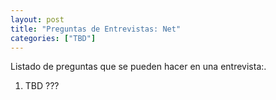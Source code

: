 ```yaml
---
layout: post
title: "Preguntas de Entrevistas: Net"
categories: ["TBD"]
---
```


Listado de preguntas que se pueden hacer en una entrevista:<!--more-->.

1. TBD ???
<!-- 
# Angular/JS Questions
## Javascript
### Easy (Junior)
This questions go from easy to more technical and hard.
⭐ What is the difference between == and === in JS and what are truthy and falsy values in JS 
A) What is a truthy/falsy value difference when using typeof and instanceof
⭐ Can you mention what primitive types JS haves? A) What is the difference for using lower case string compared to upper case String?
⭐ What is asyncronous and syncronous programming
Medium (Intermediate 2, 3 , 4)
⭐ How is async/sync programming related to the event loop and call stack in JS
⭐ what ways we have to do async programming?
A) What are Promises in JavaScript?
B) Can you explain your experience with chainable promises and concurrent promises? , async-await, promises
c) async await experience and error handling? try-catch, catch()
d) other ways you had used to handle async programming? callbacks, reactive, rxjs
### Hard (Senior)
⭐ How the keyword this works in JS?
⭐ What is an execution context in JS 
A) Global execution context 
B) Function execution context 
C) what is initialized on an execution context both global vs function 
D) how is the an execution context related to hoiusting in JS? 
E) how it’s implicit binding of a function when invoked? 
F) what is explicit binding (bind, call, apply) and how it affects the “this” keyword 
G) What is the difference between an arrow function and a regular function? 
H) 
⭐ What is a closure? How prototypal inheritance works  - Un closure en JavaScript es una función que recuerda el entorno en el que fue creada, lo que le permite acceder y manipular variables fuera de su ámbito habitual incluso después de que la función que lo creó haya finalizado su ejecución.
A) How it works on typewrappers like String? 
B) can you change the implementation of a function like toString?
NOTE: Add algorithms questions inside of this section also performance specific?
### Design patterns and good practices
⭐ Can you mention some design patterns you had implemented (not angular in built but your own implementation)
⭐ what are SOLID principles can you mention at least a couple of examples and how you had applied this?
⭐ Good and bad practices you had implemented or corrected (DRY for example, boolean trap, magic numbers etc.)
### Multiparadigm
⭐ What is JS Functional programming? A) Higher Order Functions B) Pure Functions C) Function Composition D)  Immutability
⭐ What is JavaScript Object Oriented Programming A) classes B) inheritance C)  abstraction D) what the keyword super does in a class?
NOTE: Maybe add reactive programming or ask a question related to this in fucntional programming related to RxJS?
Typescript
can you describe what is typescript?
⭐ What are the five key data structures? Array functions?
A) Array, Objects, Map, Set, Symbols
⭐ what are interfaces?
⭐ What is the difference between a type and an interface in TypeScript
⭐ Is static typing faster than dynamic typing
⭐ What is the difference between “Unknown,” “Any” and “Never” in TypeScript? not use any it’s a bad practice, there can be a way where this is necessary.
Angular
What is two way binding and what is one way binding?
⭐ Can you describe the keyparts of a component definition in angular?
⭐ Can you mention some life cycle hooks in an Angular component?
Do you know how standalone component works?
Do you know how pipes work? A) Some examples B) Do you know how to create a custom pipe?
⭐ async pipe usage
⭐ What features of angular router do you have experience with? (interceptros, route guards, lazy loading, template router-link, dinamic route redirection from components)
⭐ Difference between a structural and an attribute directive A) do you know how custom directives work? what are the key things you need to set up a custom directive? B) Are custom directives attribute or structural directives?
⭐ what ways we have in angular to share data between components?
⭐ Do you know how to create a singleton service? (provideIn: 'root' )
Had you impelemented an style guide before? A) John papa or Airbnb style guide describe B) if yes how did you implemented?
⭐ can you tell me what is RXJS? A) What is an observable B) What is the difference between a subscription and an observable? C) What are RxJS Operators? — what is the difference between switchMap and mergeMap
    switchMap:
        Supongamos que estás construyendo un formulario de búsqueda en tiempo real en una aplicación web. Quieres realizar una nueva búsqueda cada vez que el usuario ingresa un nuevo término de búsqueda, pero solo te interesa mostrar los resultados de la búsqueda más reciente.
        En este caso, podrías usar switchMap para cancelar la búsqueda anterior y realizar una nueva búsqueda cada vez que se ingresa un nuevo término de búsqueda.

    mergeMap:
        Imagina que estás desarrollando una aplicación de chat donde los mensajes de diferentes usuarios llegan en tiempo real. Quieres mostrar todos los mensajes en tiempo real en la pantalla, independientemente del orden en que lleguen.
        Aquí, podrías usar mergeMap para manejar los mensajes entrantes de varios usuarios concurrentemente y mostrarlos en la pantalla en el orden en que llegan, sin importar cuál llegue primero.


 D) Can you mention a few operators you had used? C) what is a subject? Objeto que permite emitir valores D) what is a behavior subject? un sibject que guarda el último valor E) unsubscribe on ngOnDestroy
do you know how to create state management in an app? — State management using services with RXJS — NgRx for state management how it works and how you had implemented this? — What is an effect in NgRx
⭐ Some good practices that you can recommend me when working with modules? (Angular apps)
⭐  Performance techniques that you know in angular? — OnPush strategy on components — Lazy loading — threeshaking by implementing “provideIn: root” in @Injectable for singleton service (Angular por referencias elimina aquelllo que no se está usando) — Although the architecutre and strucutre of your project doesn’t help for perfomance it adds scalability and productivity to the formula
What is a circular dependency anti pattern?
How Dependency Injection works in angular
⭐ Unit testing in Angular A) what is your opinion in unit testing in Front end in general? B) What kind of unit test are you covering in your last project? C) What is anguilar test bed and how to set up? D( experience using jasmine/karma or jest
CSS and UI libraries
⭐ Do you have exprience with responsiv edesign?
⭐ what is the mobile first approach
How do you handle breakpoints in media queries when working with the mobile first approach max width for mobile and min-width for following
⭐ Experience using Grid and Flex
Can both be mixed or is this a bad practice?
⭐What experience with other libraries do you have?
# Personal
Most difficult feature you had developed?
What  technology or concept has been the hardest for you to master?
Years of experience with Angular
Years of experience for JS in general? js9 angular7
Extra Points if they mention
Base Components
base component ngONdestroy unsubcrbe observables
subscriber collector to subscribe with this.subscribe(
Architecutre of modules (core, shared, monorepo, library of components, microfrontend)
How to work with standalone components in Angular 15+ -->
